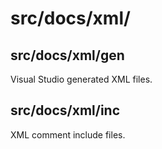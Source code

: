 <!--
Last updated 5.30.23

This documentation is incomplete.
-->

# src/docs/xml/

## src/docs/xml/gen

Visual Studio generated XML files.

## src/docs/xml/inc

XML comment include files.
